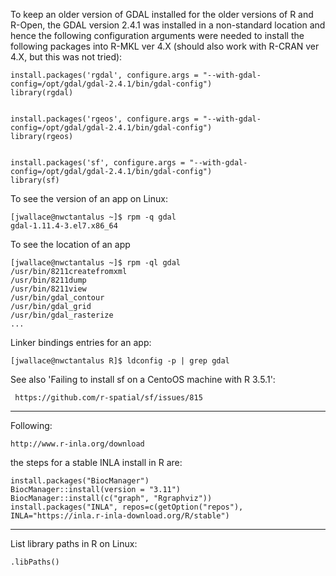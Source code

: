 
To keep an older version of GDAL installed for the older versions of R and R-Open, the GDAL version 2.4.1 was installed in a non-standard location and hence the following configuration arguments were needed to install the following packages into R-MKL ver 4.X (should also work with R-CRAN ver 4.X, but this was not tried): 

    install.packages('rgdal', configure.args = "--with-gdal-config=/opt/gdal/gdal-2.4.1/bin/gdal-config")
    library(rgdal)
    
    
    install.packages('rgeos', configure.args = "--with-gdal-config=/opt/gdal/gdal-2.4.1/bin/gdal-config")
    library(rgeos)
    
    
    install.packages('sf', configure.args = "--with-gdal-config=/opt/gdal/gdal-2.4.1/bin/gdal-config")
    library(sf)

To see the version of an app on Linux:

    [jwallace@nwctantalus ~]$ rpm -q gdal
    gdal-1.11.4-3.el7.x86_64
    
To see the location of an app

    [jwallace@nwctantalus ~]$ rpm -ql gdal
    /usr/bin/8211createfromxml
    /usr/bin/8211dump
    /usr/bin/8211view
    /usr/bin/gdal_contour
    /usr/bin/gdal_grid
    /usr/bin/gdal_rasterize
    ...
    
Linker bindings entries for an app: 

    [jwallace@nwctantalus R]$ ldconfig -p | grep gdal
    
    
 See also 'Failing to install sf on a CentoOS machine with R 3.5.1':
 
     https://github.com/r-spatial/sf/issues/815
    
--------------------------------------------------------

Following:

    http://www.r-inla.org/download

the steps for a stable INLA install in R are:

    install.packages("BiocManager")
    BiocManager::install(version = "3.11")
    BiocManager::install(c("graph", "Rgraphviz"))
    install.packages("INLA", repos=c(getOption("repos"), INLA="https://inla.r-inla-download.org/R/stable")

--------------------------------------------------------

List library paths in R on Linux:

    .libPaths()

    
    
    
    
    
    
    
    
    
    
    
    
    
    
    
    
